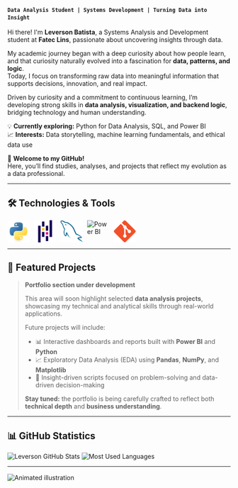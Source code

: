 **`Data Analysis Student | Systems Development | Turning Data into Insight`**  
<br>
Hi there! I'm **Leverson Batista**, a Systems Analysis and Development student at **Fatec Lins**, passionate about uncovering insights through data.  

My academic journey began with a deep curiosity about how people learn, and that curiosity naturally evolved into a fascination for **data, patterns, and logic**.  
Today, I focus on transforming raw data into meaningful information that supports decisions, innovation, and real impact.  

Driven by curiosity and a commitment to continuous learning, I’m developing strong skills in **data analysis, visualization, and backend logic**, bridging technology and human understanding.  

💡 **Currently exploring:** Python for Data Analysis, SQL, and Power BI  
📈 **Interests:** Data storytelling, machine learning fundamentals, and ethical data use  

📌 **Welcome to my GitHub!**  
Here, you’ll find studies, analyses, and projects that reflect my evolution as a data professional.

---

## 🛠️ Technologies & Tools  

<div style="display: flex; flex-wrap: wrap; gap: 10px;">
  <img src="https://raw.githubusercontent.com/devicons/devicon/master/icons/python/python-original.svg" alt="Python" width="50">
  <img src="https://raw.githubusercontent.com/devicons/devicon/master/icons/pandas/pandas-original.svg" alt="Pandas" width="50">
  <img src="https://raw.githubusercontent.com/devicons/devicon/master/icons/mysql/mysql-original.svg" alt="MySQL" width="50">
  <img src="https://upload.wikimedia.org/wikipedia/commons/c/cf/New_Power_BI_Logo.svg" alt="Power BI" width="50">
  <img src="https://raw.githubusercontent.com/devicons/devicon/master/icons/git/git-original.svg" alt="Git" width="50">
</div>

---

## 🚀 Featured Projects  

> **Portfolio section under development**  
>  
> This area will soon highlight selected **data analysis projects**, showcasing my technical and analytical skills through real-world applications.  
>  
> Future projects will include:  
> - 📊 Interactive dashboards and reports built with **Power BI** and **Python**  
> - 📈 Exploratory Data Analysis (EDA) using **Pandas**, **NumPy**, and **Matplotlib**  
> - 🧠 Insight-driven scripts focused on problem-solving and data-driven decision-making  
>  
> **Stay tuned:** the portfolio is being carefully crafted to reflect both **technical depth** and **business understanding**.

---

## 📊 GitHub Statistics  

<div align="left">  
  <img width="49%" height="195px" src="https://github-readme-stats.vercel.app/api?username=levbatista&show_icons=true&count_private=true&hide_border=true&title_color=00bfbf&icon_color=00bfbf&text_color=c9d1d9&bg_color=0d1117" alt="Leverson GitHub Stats">
  <img width="49%" height="195px" src="https://github-readme-stats.vercel.app/api/top-langs/?username=levbatista&layout=compact&hide_border=true&title_color=00bfbf&text_color=c9d1d9&bg_color=0d1117" alt="Most Used Languages">
</div>

---

<!-- Optional aesthetic GIF -->
<p align="left">
  <img align="center" src="https://github.com/VariableBee/VariableBee/assets/77739311/4e9f41af-6b57-49a7-b15a-74322e96b4d7" alt="Animated illustration">
</p>
